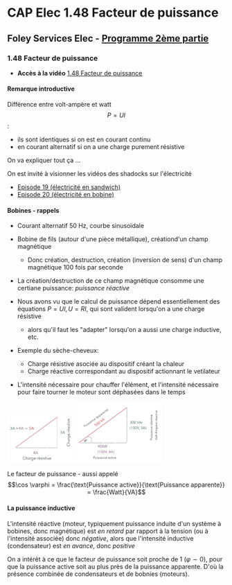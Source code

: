 # CAP Elec 1.48 Facteur de puissance
## Foley Services Elec - [Programme 2ème partie](../2eme_partie/README.md)

### 1.48 Facteur de puissance

- **Accès à la vidéo** [1.48 Facteur de puissance](https://youtu.be/8dPOf_TP2os)

#### Remarque introductive

Différence entre volt-ampère et watt $$P = UI$$:

- ils sont identiques si on est en courant continu
- en courant alternatif si on a une charge purement résistive

On va expliquer tout ça ...

On est invité à visionner les vidéos des shadocks sur l'électricité

- [Episode 19 (électricité en sandwich)](https://www.youtube.com/watch?v=2eBUTJCwmoY)
- [Episode 20 (électricité en bobine)](https://www.youtube.com/watch?v=Gl-vCsOKiJc)

#### Bobines - rappels

- Courant alternatif 50 Hz, courbe sinusoïdale
- Bobine de fils (autour d'une pièce métallique), créationd'un champ magnétique
  - Donc création, destruction, création (inversion de sens) d'un champ magnétique 100 fois par seconde
- La création/destruction de ce champ magnétique consomme une certiane puissance: *puissance réactive*
- Nous avons vu que le calcul de puissance dépend essentiellement des équations $P = UI, U = RI$, qui sont valident lorsqu'on a une charge résistive
  - alors qu'il faut les "adapter" lorsqu'on a aussi une charge inductive, etc.

- Exemple du sèche-cheveux:
  - Charge résistive asociée au dispositif créant la chaleur
  - Charge réactive correspondant au dispositif actionnant le vetilateur

- L'intensité nécessaire pour chauffer l'élément, et l'intensité nécessaire pour faire tourner le moteur sont déphasées dans le temps

<img src="./images/Addition_intensite_charges.png" width="30%">
<img src="./images/Puissance_apparente.png" width="40%">

Le facteur de puissance - aussi appelé $$\cos \varphi = \frac{\text{Puissance active}}{\text{Puissance apparente}} = \frac{Watt}{VA}$$

#### La puissance inductive

L'intensité réactive (moteur, typiquement puissance induite d'un système à bobines, donc magnétique) est *en retard* par rapport à la tension (ou à l'intensité associée) donc *négative*, alors que l'intensité inductive (condensateur) est *en avance*, donc *positive*

On a intérêt à ce que le facteur de puissance soit proche de 1 ($\varphi \sim 0$), pour que la puissance active soit au plus près de la puissance apparente. D'où la présence combinée de condensateurs et de bobnies (moteurs).